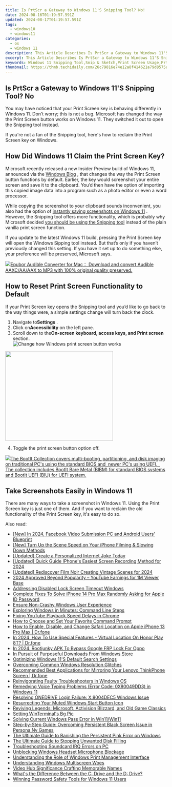 ```yaml
---
title: Is PrtScr a Gateway to Windows 11'S Snipping Tool? No!
date: 2024-08-16T01:19:57.591Z
updated: 2024-08-17T01:19:57.591Z
tags:
  - windows10
  - windows11
categories:
  - os
  - windows 11
description: This Article Describes Is PrtScr a Gateway to Windows 11'S Snipping Tool? No!
excerpt: This Article Describes Is PrtScr a Gateway to Windows 11'S Snipping Tool? No!
keywords: Windows 11 Snipping Tool,Snip & Sketch,Print Screen Usage,PrtScr Functionality,Windows Capture Feature,No Gateway to Tools,Snipping in Windows 11
thumbnail: https://thmb.techidaily.com/26c79816e74e12a8f414621a79d8575a6f7513edd59ad13bbdba2af26e7005b7.jpg
---
```


## Is PrtScr a Gateway to Windows 11'S Snipping Tool? No

 You may have noticed that your Print Screen key is behaving differently in Windows 11\. Don’t worry; this is not a bug. Microsoft has changed the way the Print Screen button works on Windows 11\. They switched it out to open the Snipping tool instead.

 If you're not a fan of the Snipping tool, here's how to reclaim the Print Screen key on Windows.

## How Did Windows 11 Claim the Print Screen Key?

 Microsoft recently released a new Insider Preview build of Windows 11, announced via the [Windows Blog](https://blogs.windows.com/windows-insider/2023/04/07/announcing-windows-11-insider-preview-build-22621-1546-and-22624-1546/) , that changes the way the Print Screen button functions by default. Earlier, the key would screenshot your entire screen and save it to the clipboard. You’d then have the option of importing this copied image data into a program such as a photo editor or even a word processor.

 While copying the screenshot to your clipboard sounds inconvenient, you also had the option of [instantly saving screenshots on Windows 11](https://www.makeuseof.com/windows-instantly-save-screenshots/) . However, the Snipping tool offers more functionality, which is probably why Microsoft decided [you should be using the Snipping tool](https://www.makeuseof.com/use-snipping-tool-windows/) instead of the plain vanilla print screen function.

 If you update to the latest Windows 11 build, pressing the Print Screen key will open the Windows Sipping tool instead. But that’s only if you haven’t previously changed this setting. If you have it set up to do something else, your preference will be preserved, Microsoft says.

<!-- affiliate ads begin -->
<a href="https://secure.2checkout.com/order/checkout.php?PRODS=4713565&QTY=1&AFFILIATE=108875&CART=1"><img src="https://www.epubor.com/images/uppic/audible-converter-interface.png" border="0">Epubor Audible Converter for Mac： Download and convert Audible AAXC/AA/AAX to MP3 with 100% original quality preserved.</a>
<!-- affiliate ads end -->
## How to Reset Print Screen Functionality to Default

 If your Print Screen key opens the Snipping tool and you’d like to go back to the way things were, a simple settings change will turn back the clock.

1. Navigate to**Settings** .
2. Click on**Accessibility** on the left pane.
3. Scroll down to the**On-screen keyboard, access keys, and Print screen** section.  
![Change how Windows print screen button works](https://static1.makeuseofimages.com/wordpress/wp-content/uploads/2023/04/toggle-print-screen-button-snipping-tool.jpg)
<!-- affiliate ads begin -->
<a href="https://aligracehair.sjv.io/c/5597632/2087264/19272" target="_top" id="2087264"><img src="//a.impactradius-go.com/display-ad/19272-2087264" border="0" alt="" width="336" height="280"/></a><img height="0" width="0" src="https://imp.pxf.io/i/5597632/2087264/19272" style="position:absolute;visibility:hidden;" border="0" />
<!-- affiliate ads end -->
4. Toggle the print screen button option off.

<!-- affiliate ads begin -->
<a href="https://secure.2checkout.com/order/checkout.php?PRODS=45152810&QTY=1&AFFILIATE=108875&CART=1"> <img src="https://secure.avangate.com/images/merchant/842ca578342915ccb8ae069595ba7233/products/copy_bootit-ss1_178x139.jpg" border="0">The BootIt Collection covers multi-booting, partitioning, and disk imaging on traditional PC's using the standard BIOS and  newer PC's using UEFI.   The collection includes BootIt Bare Metal (BIBM) for standard BIOS systems and BootIt UEFI (BIU) for UEFI system. 
</a>
<!-- affiliate ads end -->
## Take Screenshots Easily in Windows 11

 There are many ways to take a screenshot in Windows 11\. Using the Print Screen key is just one of them. And if you want to reclaim the old functionality of the Print Screen key, it's easy to do so.


<ins class="adsbygoogle"
     style="display:block"
     data-ad-format="autorelaxed"
     data-ad-client="ca-pub-7571918770474297"
     data-ad-slot="1223367746"></ins>



<ins class="adsbygoogle"
     style="display:block"
     data-ad-client="ca-pub-7571918770474297"
     data-ad-slot="8358498916"
     data-ad-format="auto"
     data-full-width-responsive="true"></ins>





<span class="atpl-alsoreadstyle">Also read:</span>
<div><ul>
<li><a href="https://facebook-clips.techidaily.com/new-in-2024-facebook-video-submission-pc-and-android-users-blueprint/"><u>[New] In 2024, Facebook Video Submission  PC and Android Users' Blueprint</u></a></li>
<li><a href="https://some-guidance.techidaily.com/new-turn-up-the-scene-speed-on-your-iphone-filming-and-slowing-down-methods/"><u>[New] Turn Up the Scene Speed on Your iPhone  Filming & Slowing Down Methods</u></a></li>
<li><a href="https://extra-tips.techidaily.com/updated-create-a-personalized-internet-joke-today/"><u>[Updated] Create a Personalized Internet Joke Today</u></a></li>
<li><a href="https://screen-video-capture.techidaily.com/updated-quick-guide-iphones-easiest-screen-recording-method-for-2024/"><u>[Updated] Quick Guide  IPhone's Easiest Screen Recording Method for 2024</u></a></li>
<li><a href="https://youtube-data.techidaily.com/ed-rediscover-film-noir-creating-vintage-scenes-for-2024/"><u>[Updated] Rediscover Film Noir  Creating Vintage Scenes for 2024</u></a></li>
<li><a href="https://youtube-web.techidaily.com/approved-beyond-popularity-youtube-earnings-for-1m-viewer-base/"><u>2024 Approved  Beyond Popularity – YouTube Earnings for 1M Viewer Base</u></a></li>
<li><a href="https://win11-tips.techidaily.com/addressing-disabled-lock-screen-timeout-windows/"><u>Addressing Disabled Lock Screen Timeout Windows</u></a></li>
<li><a href="https://ios-unlock.techidaily.com/complete-fixes-to-solve-iphone-14-pro-max-randomly-asking-for-apple-id-password-by-drfone-ios/"><u>Complete Fixes To Solve iPhone 14 Pro Max Randomly Asking for Apple ID Password</u></a></li>
<li><a href="https://win11-tips.techidaily.com/ensure-non-crashy-windows-user-experience/"><u>Ensure Non-Crashy Windows User Experience</u></a></li>
<li><a href="https://win11-tips.techidaily.com/exploring-windows-in-minutes-command-line-steps/"><u>Exploring Windows in Minutes: Command Line Steps</u></a></li>
<li><a href="https://win11-tips.techidaily.com/fixing-youtube-playback-speed-delays-in-chrome/"><u>Fixing YouTube Playback Speed Delays in Chrome</u></a></li>
<li><a href="https://win11-tips.techidaily.com/how-to-choose-and-set-your-favorite-command-prompt/"><u>How to Choose and Set Your Favorite Command Prompt</u></a></li>
<li><a href="https://iphone-location.techidaily.com/how-to-enable-disable-and-change-safari-location-on-apple-iphone-13-pro-max-drfone-by-drfone-virtual-ios/"><u>How to Enable, Disable, and Change Safari Location on Apple iPhone 13 Pro Max | Dr.fone</u></a></li>
<li><a href="https://phone-solutions.techidaily.com/in-2024-how-to-use-special-features-virtual-location-on-honor-play-8t-drfone-by-drfone-virtual-android/"><u>In 2024, How To Use Special Features - Virtual Location On Honor Play 8T? | Dr.fone</u></a></li>
<li><a href="https://easy-unlock-android.techidaily.com/in-2024-rootjunky-apk-to-bypass-google-frp-lock-for-oppo-by-drfone-android/"><u>In 2024, Rootjunky APK To Bypass Google FRP Lock For Oppo</u></a></li>
<li><a href="https://win11-tips.techidaily.com/in-pursuit-of-purposeful-downloads-from-windows-store/"><u>In Pursuit of Purposeful Downloads From Windows Store</u></a></li>
<li><a href="https://win11-tips.techidaily.com/optimizing-windows-11s-default-search-settings/"><u>Optimizing Windows 11'S Default Search Settings</u></a></li>
<li><a href="https://win11-tips.techidaily.com/overcoming-common-windows-resolution-glitches/"><u>Overcoming Common Windows Resolution Glitches</u></a></li>
<li><a href="https://screen-mirror.techidaily.com/recommended-best-applications-for-mirroring-your-lenovo-thinkphone-screen-drfone-by-drfone-android/"><u>Recommended Best Applications for Mirroring Your Lenovo ThinkPhone Screen | Dr.fone</u></a></li>
<li><a href="https://win11-tips.techidaily.com/reinvigorating-faulty-troubleshooters-in-windows-os/"><u>Reinvigorating Faulty Troubleshooters in Windows OS</u></a></li>
<li><a href="https://win11-tips.techidaily.com/remedying-voice-typing-problems-error-code-0x80049dd3-in-windows-11/"><u>Remedying Voice Typing Problems (Error Code: 0X80049DD3) in Windows 11</u></a></li>
<li><a href="https://win11-tips.techidaily.com/resolving-onedrive-login-failure-x8004dec5-windows-issue/"><u>Resolving ONEDRIVE Login Failure: X.8004DEC5 Windows Issue</u></a></li>
<li><a href="https://win11-tips.techidaily.com/resurrecting-your-muted-windows-start-button-icon/"><u>Resurrecting Your Muted Windows Start Button Icon</u></a></li>
<li><a href="https://games-able.techidaily.com/reviving-legends-microsoft-activision-blizzard-and-old-game-classics/"><u>Reviving Legends: Microsoft, Activision Blizzard, and Old Game Classics</u></a></li>
<li><a href="https://win11-tips.techidaily.com/setting-winterminals-bg-pic/"><u>Setting WinTerminal's Bg Pic</u></a></li>
<li><a href="https://win11-tips.techidaily.com/solving-current-windows-pass-error-in-win11win11/"><u>Solving Current Windows Pass Error in Win11/Win11</u></a></li>
<li><a href="https://win-blog.techidaily.com/step-by-step-guide-overcoming-persistent-black-screen-issue-in-persona-nv-games/"><u>Step-by-Step Guide: Overcoming Persistent Black Screen Issue in Persona Nv Games</u></a></li>
<li><a href="https://win11-tips.techidaily.com/the-ultimate-guide-to-banishing-the-persistent-pink-error-on-windows/"><u>The Ultimate Guide to Banishing the Persistent Pink Error on Windows</u></a></li>
<li><a href="https://win11-tips.techidaily.com/the-ultimate-guide-to-stopping-unwanted-disk-filling/"><u>The Ultimate Guide to Stopping Unwanted Disk Filling</u></a></li>
<li><a href="https://win11-tips.techidaily.com/troubleshooting-soundcard-irq-errors-on-pc/"><u>Troubleshooting Soundcard IRQ Errors on PC</u></a></li>
<li><a href="https://win11-tips.techidaily.com/unblocking-windows-headset-microphone-blockage/"><u>Unblocking Windows Headset Microphone Blockage</u></a></li>
<li><a href="https://win11-tips.techidaily.com/understanding-the-role-of-windows-print-management-interface/"><u>Understanding the Role of Windows Print Management Interface</u></a></li>
<li><a href="https://win11-tips.techidaily.com/understanding-windows-multiscreen-woes/"><u>Understanding Windows Multiscreen Woes</u></a></li>
<li><a href="https://youtube-blog.techidaily.com/-hub-significance-crafting-memorable-names/"><u>Video Hub Significance  Crafting Memorable Names</u></a></li>
<li><a href="https://win11-tips.techidaily.com/whats-the-difference-between-the-c-drive-and-the-d-drive/"><u>What's the Difference Between the C: Drive and the D: Drive?</u></a></li>
<li><a href="https://win11-tips.techidaily.com/winning-password-safety-tools-for-windows-11-users/"><u>Winning Password Safety Tools for Windows 11 Users</u></a></li>
</ul></div>
